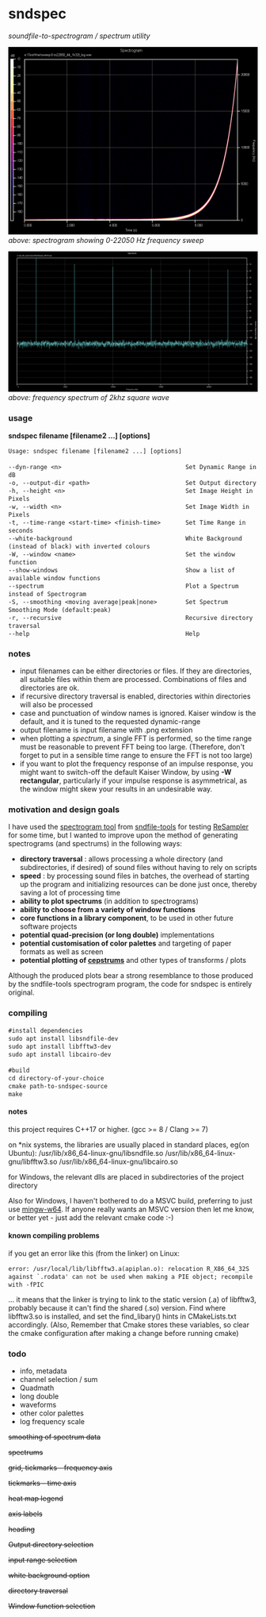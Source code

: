 # sndspec
*soundfile-to-spectrogram / spectrum utility*

![spectrogram](./screenshots/sweep-0-to22050_44_1k32f_log.png)
*above: spectrogram showing 0-22050 Hz frequency sweep*

![spectrum](./screenshots/2khzSquare_48k16.png)
*above: frequency spectrum of 2khz square wave*

### usage

**sndspec filename [filename2 ...] [options]**

~~~
Usage: sndspec filename [filename2 ...] [options]

--dyn-range <n>                                   Set Dynamic Range in dB
-o, --output-dir <path>                           Set Output directory
-h, --height <n>                                  Set Image Height in Pixels
-w, --width <n>                                   Set Image Width in Pixels
-t, --time-range <start-time> <finish-time>       Set Time Range in seconds
--white-background                                White Background (instead of black) with inverted colours 
-W, --window <name>                               Set the window function
--show-windows                                    Show a list of available window functions
--spectrum                                        Plot a Spectrum instead of Spectrogram
-S, --smoothing <moving average|peak|none>        Set Spectrum Smoothing Mode (default:peak)
-r, --recursive                                   Recursive directory traversal
--help                                            Help
~~~

### notes

- input filenames can be either directories or files. If they are directories, all suitable files within them are processed. Combinations of files and directories are ok. 
- if recursive directory traversal is enabled, directories within directories will also be processed
- case and punctuation of window names is ignored. Kaiser window is the default, and it is tuned to the requested dynamic-range
- output filename is input filename with .png extension
- when plotting a *spectrum*, a single FFT is performed, so the time range must be reasonable to prevent FFT being too large. (Therefore, don't forget to put in a sensible time range to ensure the FFT is not too large)
- if you want to plot the frequency response of an impulse response, you might want to switch-off the default Kaiser Window, by using **-W rectangular**, particularly if your impulse response is asymmetrical,
as the window might skew your results in an undesirable way.

### motivation and design goals

I have used the [spectrogram tool](http://www.mega-nerd.com/libsndfile/tools/#spectrogram) from [sndfile-tools](http://www.mega-nerd.com/libsndfile/tools) for testing [ReSampler](https://github.com/jniemann66/ReSampler) for some time,
but I wanted to improve upon the method of generating spectrograms (and spectrums) in the following ways:

- **directory traversal** : allows processing a whole directory (and subdirectories, if desired) of sound files without having to rely on scripts
- **speed** : by processing sound files in batches, the overhead of starting up the program and initializing resources can be done just once, thereby saving a lot of processing time
- **ability to plot spectrums** (in addition to spectrograms)
- **ability to choose from a variety of window functions**
- **core functions in a library component**, to be used in other future software projects
- **potential quad-precision (or long double)** implementations
- **potential customisation of color palettes** and targeting of paper formats as well as screen
- **potential plotting of [cepstrums](https://en.wikipedia.org/wiki/Cepstrum)** and other types of transforms / plots

Although the produced plots bear a strong resemblance to those produced by the sndfile-tools spectrogram program,
the code for sndspec is entirely original.

### compiling
~~~
#install dependencies
sudo apt install libsndfile-dev
sudo apt install libfftw3-dev
sudo apt install libcairo-dev

#build
cd directory-of-your-choice
cmake path-to-sndspec-source
make
~~~

#### notes

this project requires C++17 or higher. (gcc &gt;= 8 / Clang &gt;= 7)

on *nix systems, the libraries are usually placed in standard places, eg(on Ubuntu): /usr/lib/x86_64-linux-gnu/libsndfile.so /usr/lib/x86_64-linux-gnu/libfftw3.so /usr/lib/x86_64-linux-gnu/libcairo.so

for Windows, the relevant dlls are placed in subdirectories of the project directory

Also for Windows, I haven't bothered to do a MSVC build, preferring to just use [mingw-w64](http://mingw-w64.org). If anyone really wants an MSVC version then let me know, or better yet -  just add the relevant cmake code :-)

#### known compiling problems
if you get an error like this (from the linker) on Linux:
~~~
error: /usr/local/lib/libfftw3.a(apiplan.o): relocation R_X86_64_32S against `.rodata' can not be used when making a PIE object; recompile with -fPIC
~~~
... it means that the linker is trying to link to the static version (.a) of libfftw3, probably because it can't find the shared (.so) version.
Find where libfftw3.so is installed, and set the find_libary() hints in CMakeLists.txt accordingly.
(Also, Remember that Cmake stores these variables, so clear the cmake configuration after making a change before running cmake)

### todo

- info, metadata
- channel selection / sum
- Quadmath
- long double
- waveforms
- other color palettes
- log frequency scale

~~smoothing of spectrum data~~

~~spectrums~~

~~grid, tickmarks - frequency axis~~

~~tickmarks - time axis~~

~~heat map legend~~

~~axis labels~~

~~heading~~

~~Output directory selection~~

~~input range selection~~

~~white background option~~

~~directory traversal~~

~~Window function selection~~
